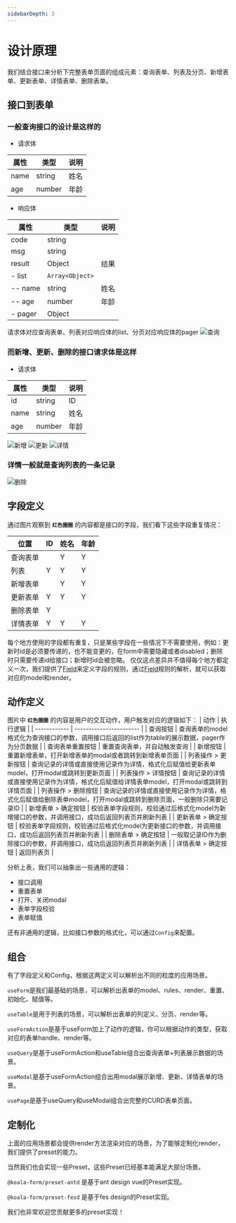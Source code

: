 ```yaml
---
sidebarDepth: 3
---
```


# 设计原理
我们结合接口来分析下完整表单页面的组成元素：查询表单、列表及分页、新增表单、更新表单、详情表单、删除表单。

## 接口到表单
### 一般查询接口的设计是这样的
- 请求体

| 属性         | 类型                    | 说明 |
| ------------ | ----------------------- | ------ |
| name | string | 姓名   |
| age | number | 年龄 |

- 响应体

| 属性         | 类型                    | 说明 |
| ------------ | ----------------------- | ------ |
| code | string |
| msg | string |
| result| Object | 结果
| - list| `Array<Object>` |
|   -- name | string | 姓名
|   -- age | number | 年龄 |
| - pager | Object |

请求体对应查询表单、列表对应响应体的list、分页对应响应体的pager
![查询](/page.png)

### 而新增、更新、删除的接口请求体是这样
- 请求体

| 属性         | 类型                    | 说明 |
| ------------ | ----------------------- | ------ |
| id | string | ID  |
| name | string | 姓名   |
| age | number | 年龄 |

![新增](/insert-form.png)
![更新](/update-form.png)
![详情](/view-form.png)

### 详情一般就是查询列表的一条记录

![删除](/delete-form.png)

## 字段定义
通过图片观察到 **`红色圈圈`** 的内容都是接口的字段，我们看下这些字段重复情况：

| 位置         |   ID                     |  姓名            | 年龄
| ------------ | ----------------------- | --------------- | -----------------
| 查询表单  |  | Y  | Y
| 列表  | Y | Y  | Y
| 新增表单  |  | Y  | Y
| 更新表单  | Y | Y  | Y
| 删除表单  | Y |
| 详情表单  | Y | Y  | Y

每个地方使用的字段都有重复，只是某些字段在一些情况下不需要使用，例如：更新时id是必须要传递的，也不能变更的，在form中需要隐藏或者disabled；删除时只需要传递id给接口；新增时id会被忽略。
仅仅这点差异并不值得每个地方都定义一次，我们提供了[Field](./base//field.md)来定义字段的规则，通过[Field](./base//field.md)规则的解析，就可以获取对应的model和render。


## 动作定义
图片中 **`红色圈圈`** 的内容是用户的交互动作，用户触发对应的逻辑如下：
| 动作         |   执行逻辑               |
| ------------ | ----------------------- |
| 查询按钮  | 查询表单的model格式化为查询接口的参数，调用接口后返回的list作为table的展示数据，pager作为分页数据 |
| 查询表单重置按钮  | 重置查询表单，并自动触发查询 |
| 新增按钮  | 重置新增表单，打开新增表单的modal或者跳转到新增表单页面 |
| 列表操作 > 更新按钮  | 查询记录的详情或直接使用记录作为详情，格式化后赋值给更新表单model，打开modal或跳转到更新页面 |
| 列表操作 > 详情按钮  | 查询记录的详情或直接使用记录作为详情，格式化后赋值给详情表单model，打开modal或跳转到详情页面 |
| 列表操作 > 删除按钮  | 查询记录的详情或直接使用记录作为详情，格式化后赋值给删除表单model，打开modal或跳转到删除页面，一般删除只需要记录ID |
| 新增表单 > 确定按钮  | 校验表单字段规则，校验通过后格式化model为新增接口的参数，并调用接口，成功后返回列表页并刷新列表 |
| 更新表单 > 确定按钮  | 校验表单字段规则，校验通过后格式化model为更新接口的参数，并调用接口，成功后返回列表页并刷新列表 |
| 删除表单 > 确定按钮  | 一般取记录ID作为删除接口的参数，并调用接口，成功后返回列表页并刷新列表 | 
| 详情表单 > 确定按钮  | 返回列表页 |

分析上表，我们可以抽象出一些通用的逻辑：
- 接口调用
- 重置表单
- 打开、关闭modal
- 表单字段校验
- 表单赋值

还有非通用的逻辑，比如接口参数的格式化，可以通过`Config`来配置。


## 组合
有了字段定义和Config，根据这两定义可以解析出不同的粒度的应用场景。

`useForm`是我们最基础的场景，可以解析出表单的model、rules、render、重置、初始化、赋值等。

`useTable`是用于列表的场景，可以解析出表单的列定义、分页、render等。

`useFormAction`是基于useForm加上了动作的逻辑，你可以根据动作的类型，获取对应的表单handle、render等。

`useQuery`是基于useFormAction和useTable组合出查询表单+列表展示数据的场景。

`useModal`是基于useFormAction组合出用modal展示新增、更新、详情表单的场景。

`usePage`是基于useQuery和useModal组合出完整的CURD表单页面。

## 定制化
上面的应用场景都会提供render方法渲染对应的场景，为了能够定制化render，我们提供了preset的能力。

当然我们也会实现一些Preset，这些Preset已经基本能满足大部分场景。

`@koala-form/preset-antd` 是基于ant design vue的Preset实现。

`@koala-form/preset-fesd` 是基于fes design的Preset实现。

我们也非常欢迎您贡献更多的preset实现！